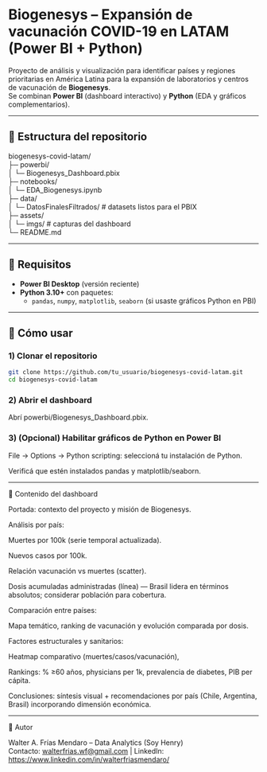 # Biogenesys – Expansión de vacunación COVID-19 en LATAM (Power BI + Python)

Proyecto de análisis y visualización para identificar países y regiones prioritarias en América Latina para la expansión de laboratorios y centros de vacunación de **Biogenesys**.  
Se combinan **Power BI** (dashboard interactivo) y **Python** (EDA y gráficos complementarios).


---

## 📂 Estructura del repositorio  

biogenesys-covid-latam/  
├─ powerbi/  
│ └─ Biogenesys_Dashboard.pbix  
├─ notebooks/  
│ └─ EDA_Biogenesys.ipynb  
├─ data/  
│ └─ DatosFinalesFiltrados/ # datasets listos para el PBIX   
├─ assets/  
│ └─ imgs/ # capturas del dashboard  
└─ README.md  


---

## 🧰 Requisitos

- **Power BI Desktop** (versión reciente)
- **Python 3.10+** con paquetes:
  - `pandas`, `numpy`, `matplotlib`, `seaborn` (si usaste gráficos Python en PBI)


---

## 🚀 Cómo usar

### 1) Clonar el repositorio
```bash
git clone https://github.com/tu_usuario/biogenesys-covid-latam.git
cd biogenesys-covid-latam
```
### 2) Abrir el dashboard

Abrí powerbi/Biogenesys_Dashboard.pbix.

### 3) (Opcional) Habilitar gráficos de Python en Power BI

File → Options → Python scripting: seleccioná tu instalación de Python.

Verificá que estén instalados pandas y matplotlib/seaborn.


---
🧪 Contenido del dashboard

Portada: contexto del proyecto y misión de Biogenesys.

Análisis por país:

Muertes por 100k (serie temporal actualizada).

Nuevos casos por 100k.

Relación vacunación vs muertes (scatter).

Dosis acumuladas administradas (línea) — Brasil lidera en términos absolutos; considerar población para cobertura.

Comparación entre países:

Mapa temático, ranking de vacunación y evolución comparada por dosis.

Factores estructurales y sanitarios:

Heatmap comparativo (muertes/casos/vacunación),

Rankings: % ≥60 años, physicians per 1k, prevalencia de diabetes, PIB per cápita.

Conclusiones: síntesis visual + recomendaciones por país (Chile, Argentina, Brasil) incorporando dimensión económica.


---

👤 Autor

Walter A. Frías Mendaro – Data Analytics (Soy Henry)  
Contacto: walterfrias.wf@gmail.com | LinkedIn: https://www.linkedin.com/in/walterfriasmendaro/

